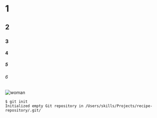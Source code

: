 # 1
## 2
### 3
#### 4
##### 5
###### 6

![woman](https://upload.wikimedia.org/wikipedia/commons/thumb/0/0b/Sandro_Botticelli_-_La_nascita_di_Venere_-_Google_Art_Project_-_edited.jpg/2560px-Sandro_Botticelli_-_La_nascita_di_Venere_-_Google_Art_Project_-_edited.jpg)

```
$ git init
Initialized empty Git repository in /Users/skills/Projects/recipe-repository/.git/
```
